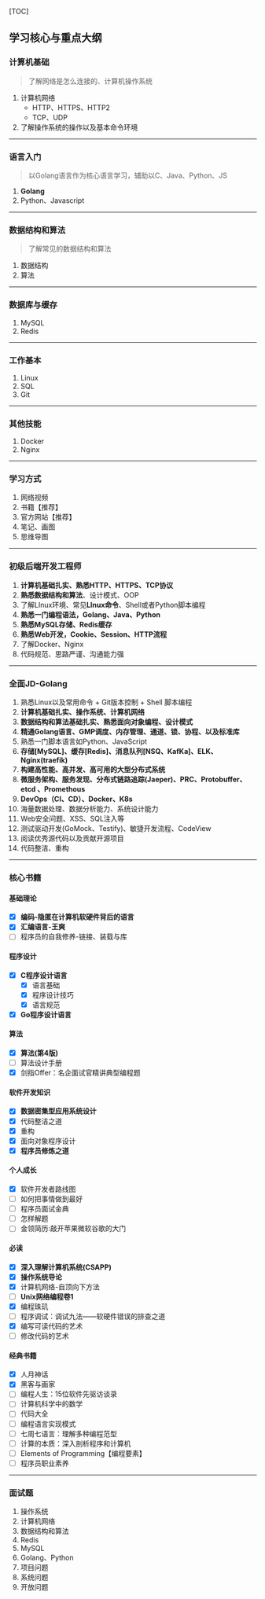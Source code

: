 [TOC]

## 学习核心与重点大纲

### 计算机基础

>   了解网络是怎么连接的、计算机操作系统

1.  计算机网络
    *   HTTP、HTTPS、HTTP2
    *   TCP、UDP
2.  了解操作系统的操作以及基本命令环境

---

### 语言入门

>   以Golang语言作为核心语言学习，辅助以C、Java、Python、JS

1.  **Golang**
2.  Python、Javascript

---

### 数据结构和算法

>   了解常见的数据结构和算法

1.  数据结构
2.  算法

---

### 数据库与缓存

1.  MySQL
2.  Redis

---

### 工作基本

1.  Linux
2.  SQL
3.  Git

---

### 其他技能

1. Docker
4. Nginx

---

### 学习方式

1.  网络视频
2.  书籍【推荐】
3.  官方网站【推荐】
4.  笔记、画图
5.  思维导图

---

### 初级后端开发工程师

1.  **计算机基础扎实、熟悉HTTP、HTTPS、TCP协议**
2.  **熟悉数据结构和算法**、设计模式、OOP
3.  了解LInux环境、常见**LInux命令**、Shell或者Python脚本编程
4.  **熟悉一门编程语法，Golang、Java、Python**
5.  **熟悉MySQL存储、Redis缓存**
6.  **熟悉Web开发，Cookie、Session、HTTP流程**
7.  了解Docker、Nginx
8.  代码规范、思路严谨、沟通能力强

---

### 全面JD-Golang

1.  熟悉Linux以及常用命令 + Git版本控制 + Shell 脚本编程
2.  **计算机基础扎实、操作系统、计算机网络**
3.  **数据结构和算法基础扎实、熟悉面向对象编程、设计模式**
4.  **精通Golang语言、GMP调度、内存管理、通道、锁、协程、以及标准库**
5.  熟悉一门脚本语言如Python、JavaScript
6.  **存储[MySQL]、缓存[Redis]、消息队列[NSQ、KafKa]、ELK、Nginx(**traefik**)**
7.  **构建高性能、高并发、高可用的大型分布式系统**
8.  **微服务架构、服务发现、分布式链路追踪(Jaeper)、PRC、Protobuffer、etcd 、Promethous**
9.  **DevOps（CI、CD）、Docker、K8s**
10.  海量数据处理、数据分析能力、系统设计能力
11.  Web安全问题、XSS、SQL注入等
12.  测试驱动开发(GoMock、Testify)、敏捷开发流程、CodeView
13.  阅读优秀源代码以及贡献开源项目
14.  代码整洁、重构

---

### 核心书籍

#### 基础理论

- [x] **编码-隐匿在计算机软硬件背后的语言**
- [x] **汇编语言-王爽**
- [ ] 程序员的自我修养-链接、装载与库

#### 程序设计

- [x] **C程序设计语言**
    - [x] 语言基础
    - [x] 程序设计技巧
    - [x] 语言规范
- [x] **Go程序设计语言**

#### 算法

- [x] **算法(第4版)**
- [ ] 算法设计手册
- [x] 剑指Offer：名企面试官精讲典型编程题

#### 软件开发知识

- [x] **数据密集型应用系统设计**
- [x] 代码整洁之道
- [x] 重构
- [x] 面向对象程序设计
- [x] **程序员修炼之道**

#### 个人成长

- [x] 软件开发者路线图
- [ ] 如何把事情做到最好
- [ ] 程序员面试金典
- [ ] 怎样解题
- [ ] 金领简历:敲开苹果微软谷歌的大门

#### 必读

- [x] **深入理解计算机系统(CSAPP)**
- [x] **操作系统导论**
- [x] 计算机网络-自顶向下方法
- [ ] **Unix网络编程卷1**
- [x] 编程珠玑
- [ ] 程序调试：调试九法——软硬件错误的排查之道
- [x] 编写可读代码的艺术
- [ ] 修改代码的艺术

#### 经典书籍

- [x] 人月神话
- [x] 黑客与画家
- [ ] 编程人生：15位软件先驱访谈录
- [ ] 计算机科学中的数学
- [ ] 代码大全
- [ ] 编程语言实现模式
- [ ] 七周七语言：理解多种编程范型
- [ ] 计算的本质：深入剖析程序和计算机
- [ ] Elements of Programming【编程要素】
- [ ] 程序员职业素养

---

### 面试题

1.  操作系统
2.  计算机网络
3.  数据结构和算法
4.  Redis
5.  MySQL
6.  Golang、Python
7.  项目问题
8.  系统问题
9.  开放问题

